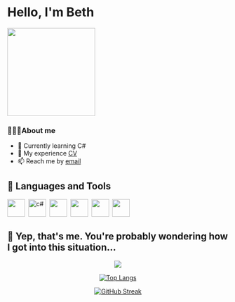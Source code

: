 # Hello, I'm Beth
<img src="https://media.tenor.com/nPxAn9NBqfIAAAAC/beavis-computer.gif" width="200"/>

### 👩🏻‍💻About me
- 🌱 Currently learning C#
- 💬 My experience [CV](https://astrakhan.hh.ru/applicant/resumes/view?resume=e534ae4aff09da1bf80039ed1f37384c755659)
- 📫 Reach me by [email](mailto:yarovaya.eliza@gmail.com)

## 🎹 Languages and Tools
<img src="https://cdn.jsdelivr.net/gh/devicons/devicon/icons/dot-net/dot-net-original.svg" width="40" />&nbsp;
<img src="https://static-00.iconduck.com/assets.00/c-sharp-c-icon-456x512-9sej0lrz.png" title="c#" width="40" />&nbsp;
<img src="https://img.icons8.com/color/512/microsoft-sql-server.png"  width="40" />&nbsp;
<img src="https://upload.wikimedia.org/wikipedia/commons/thumb/2/2c/Visual_Studio_Icon_2022.svg/2048px-Visual_Studio_Icon_2022.svg.png"  width="40" />&nbsp;
<img src="https://cdn.jsdelivr.net/gh/devicons/devicon/icons/dotnetcore/dotnetcore-original.svg" width="40">&nbsp;
<img src="https://cdn.jsdelivr.net/gh/devicons/devicon/icons/nuget/nuget-original.svg" width="40"/>&nbsp;
   
## 👯 Yep, that's me. You're probably wondering how I got into this situation…
<div align="center">
   <img src="https://github-profile-summary-cards.vercel.app/api/cards/most-commit-language?username=Ikryanik&theme=github_dark" />
   
   [![Top Langs](https://github-readme-stats.vercel.app/api/top-langs/?username=Ikryanik&layout=compact&theme=vision-friendly-dark)](https://github.com/anuraghazra/github-readme-stats)

   [![GitHub Streak](http://github-readme-streak-stats.herokuapp.com?user=Ikryanik&theme=dark&hide_border=true&date_format=j%20M%5B%20Y%5D)](https://git.io/streak-stats)
</div>
<!--
- 🔭 I’m currently working on ...
- 👯 I’m looking to collaborate on ...
- 🤔 I’m looking for help with ...
- 💬 Ask me about ...
- 😄 Pronouns: ...
- ⚡ Fun fact: ...
-->
